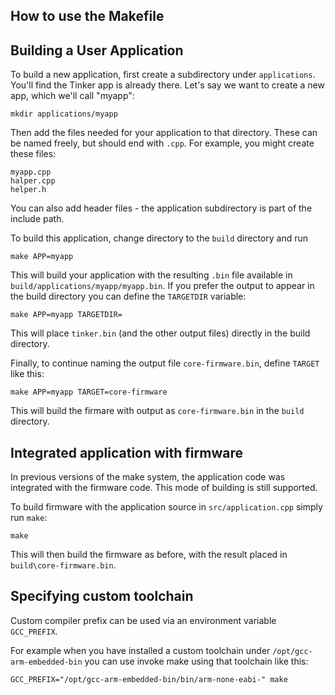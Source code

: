 How to use the Makefile 
-----------------------

Building a User Application
---------------------------

To build a new application, first create a subdirectory under `applications`. 
You'll find the Tinker app is already there. Let's say we want to create a new
app, which we'll call "myapp":

```
mkdir applications/myapp
```

Then add the files needed for your application to that directory. These can be named freely,
but should end with `.cpp`. For example, you might create these files:

```
myapp.cpp
halper.cpp
helper.h
```

You can also add header files - the application subdirectory is part of the include path.

To build this application, change directory to the `build` directory and run

```
make APP=myapp
```

This will build your application with the resulting `.bin` file available in
`build/applications/myapp/myapp.bin`. If you prefer the output to appear in the build directory
you can define the `TARGETDIR` variable:

```
make APP=myapp TARGETDIR=
```

This will place `tinker.bin` (and the other output files) directly in the build directory.

Finally, to continue naming the output file `core-firmware.bin`, define `TARGET` 
like this:

```
make APP=myapp TARGET=core-firmware
```

This will build the firmare with output as `core-firmware.bin` in the `build` directory.


Integrated application with firmware
------------------------------------

In previous versions of the make system, the application code was integrated with the firmware code.
This mode of building is still supported.

To build firmware with the application source in `src/application.cpp` simply run `make`:

```
make
```

This will then build the firmware as before, with the result placed in `build\core-firmware.bin`.

Specifying custom toolchain
---------------------------

Custom compiler prefix can be used via an environment variable `GCC_PREFIX`.

For example when you have installed a custom toolchain under
`/opt/gcc-arm-embedded-bin` you can use invoke make using that toolchain
like this:

```
GCC_PREFIX="/opt/gcc-arm-embedded-bin/bin/arm-none-eabi-" make
```
